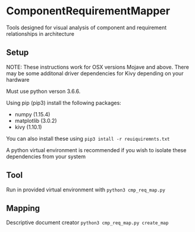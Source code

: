 # ComponentRequirementMapper
Tools designed for visual analysis of component and requirement relationships in architecture

## Setup
NOTE: These instructions work for OSX versions Mojave and above.  There may be some additonal driver dependencies for Kivy depending on your hardware

Must use python verson 3.6.6.


Using pip (pip3) install the following packages:
* numpy (1.15.4)
* matplotlib (3.0.2)
* kivy (1.10.1)

You can also install these using `pip3 intall -r reuiquiremnts.txt`

A python virtual environment is recommended if you wish to isolate these dependencies from your system
## Tool
Run in provided virtual environment with `python3 cmp_req_map.py`

## Mapping 
Descriptive document creator `python3 cmp_req_map.py create_map`
